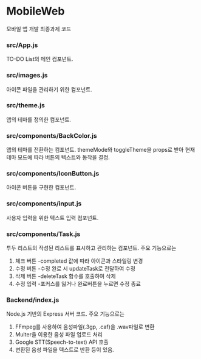 # MobileWeb
모바일 앱 개발 최종과제 코드

### src/App.js
TO-DO List의 메인 컴포넌트.

### src/images.js
아이콘 파일을 관리하기 위한 컴포넌트.

### src/theme.js
앱의 테마를 정의한 컴포넌트.

### src/components/BackColor.js
앱의 테마를 전환하는 컴포넌트.
themeMode와 toggleTheme을 props로 받아 현재 테마 모드에 따라 버튼의 텍스트와 동작을 결정.

### src/components/IconButton.js
아이콘 버튼을 구현한 컴포넌트.

### src/components/input.js
사용자 입력을 위한 텍스트 입력 컴포넌트.

### src/components/Task.js
투두 리스트의 작성된 리스트를 표시하고 관리하는 컴포넌트.
주요 기능으로는
1. 체크 버튼
   -completed 값에 따라 아이콘과 스타일링 변경
2. 수정 버튼
   -수정 완료 시 updateTask로 전달하여 수정
3. 삭제 버튼
   -deleteTask 함수를 호출하여 삭제
4. 수정 입력
   -포커스를 잃거나 완료버튼을 누르면 수정 종료
   
### Backend/index.js
Node.js 기반의 Express 서버 코드.
주요 기능으로는 
1. FFmpeg를 사용하여 음성파일(.3gp, .caf)을 .wav파일로 변환
2. Multer을 이용한 음성 파일 업로드 처리
3. Google STT(Speech-to-text) API 호출
4. 변환된 음성 파일을 텍스트로 반환 등이 있음.
